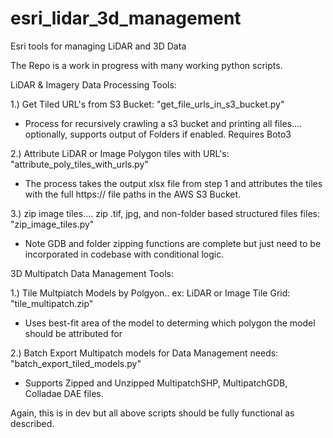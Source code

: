 # esri_lidar_3d_management
Esri tools for managing LiDAR and 3D Data

The Repo is a work in progress with many working python scripts.

LiDAR & Imagery Data Processing Tools:

1.) Get Tiled URL's from S3 Bucket: "get_file_urls_in_s3_bucket.py"
- Process for recursively crawling a s3 bucket and printing all files.... optionally, supports output of Folders if enabled. Requires Boto3

2.) Attribute LiDAR or Image Polygon tiles with URL's: "attribute_poly_tiles_with_urls.py"
- The process takes the output xlsx file from step 1 and attributes the tiles with the full https:// file paths in the AWS S3 Bucket. 

3.) zip image tiles.... zip .tif, jpg, and non-folder based structured files files: "zip_image_tiles.py"
- Note GDB and folder zipping functions are complete but just need to be incorporated in codebase with conditional logic.

3D Multipatch Data Management Tools:

1.) Tile Multpiatch Models by Polgyon.. ex: LiDAR or Image Tile Grid: "tile_multipatch.zip"
- Uses best-fit area of the model to determing which polygon the model should be attributed for

2.) Batch Export Multipatch models for Data Management needs: "batch_export_tiled_models.py"
- Supports Zipped and Unzipped MultipatchSHP, MultipatchGDB, Colladae DAE files.

Again, this is in dev but all above scripts should be fully functional as described.
